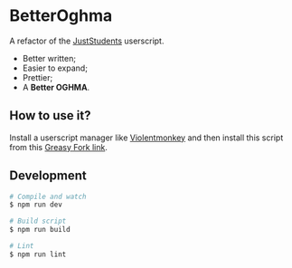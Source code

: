 # BetterOghma

A refactor of the
[JustStudents](https://github.com/Marado-Programmer/JustStudents) userscript.

- Better written;
- Easier to expand;
- Prettier;
- A **Better OGHMA**.

## How to use it?

Install a userscript manager like
[Violentmonkey](https://violentmonkey.github.io/) and then install this script
from this [Greasy Fork link](https://greasyfork.org/en).

## Development

``` sh
# Compile and watch
$ npm run dev

# Build script
$ npm run build

# Lint
$ npm run lint
```
